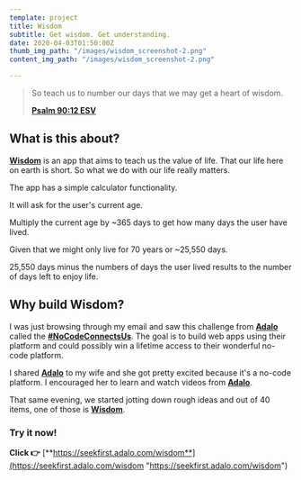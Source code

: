 ```yaml
---
template: project
title: Wisdom
subtitle: Get wisdom. Get understanding.
date: 2020-04-03T01:50:00Z
thumb_img_path: "/images/wisdom_screenshot-2.png"
content_img_path: "/images/wisdom_screenshot-2.png"

---
```

> So teach us to number our days that we may get a heart of wisdom.
>
> [**Psalm 90:12 ESV**](https://dailydevotion.app/tabs/bible/ENGESVO2ET/Ps/90)

## What is this about?

[**Wisdom**](https://seekfirst.adalo.com/wisdom) is an app that aims to teach us the value of life. That our life here on earth is short. So what we do with our life really matters.

The app has a simple calculator functionality.

It will ask for the user's current age.

Multiply the current age by \~365 days to get how many days the user have lived.

Given that we might only live for 70 years or \~25,550 days.

25,550 days minus the numbers of days the user lived results to the number of days left to enjoy life.

## Why build Wisdom?

I was just browsing through my email and saw this challenge from [**Adalo**](https://www.adalo.com/) called the [**#NoCodeConnectsUs**](https://www.nucode.co/challenge/the-nocodeconnectsus-challenge-1585655164419x599472269787660300). The goal is to build web apps using their platform and could possibly win a lifetime access to their wonderful no-code platform.

I shared [**Adalo**](https://www.adalo.com/product) to my wife and she got pretty excited because it's a no-code platform. I encouraged her to learn and watch videos from [**Adalo**](https://www.adalo.com/learn).

That same evening, we started jotting down rough ideas and out of 40 items, one of those is [**Wisdom**](https://seekfirst.adalo.com/wisdom).

### Try it now! 

**Click 👉** [**https://seekfirst.adalo.com/wisdom**](https://seekfirst.adalo.com/wisdom "https://seekfirst.adalo.com/wisdom")